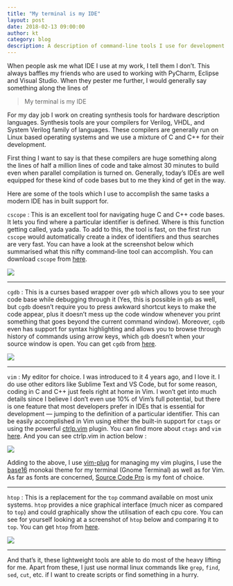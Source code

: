 ```yaml
---
title: "My terminal is my IDE"
layout: post
date: 2018-02-13 09:00:00
author: kt
category: blog
description: A description of command-line tools I use for development
---
```


When people ask me what IDE I use at my work, I tell them I don’t. This always
baffles my friends who are used to working with PyCharm, Eclipse and Visual
Studio. When they pester me further, I would generally say something along the
lines of

> My terminal is my IDE

For my day job I work on creating synthesis tools for hardware description
languages. Synthesis tools are your compilers for Verilog, VHDL, and System
Verilog family of languages. These compilers are generally run on Linux based
operating systems and we use a mixture of C and C++ for their development.

First thing I want to say is that these compilers are huge something along the
lines of half a million lines of code and take almost 30 minutes to build even
when parallel compilation is turned on. Generally, today’s IDEs are well
equipped for these kind of code bases but to me they kind of get in the way.

Here are some of the tools which I use to accomplish the same tasks a modern IDE
has in built support for.

`cscope` : This is an excellent tool for navigating huge C and C++ code bases.
It lets you find where a particular identifier is defined. Where is this
function getting called, yada yada. To add to this, the tool is fast, on the
first run `cscope` would automatically create a index of identifiers and thus
searches are very fast. You can have a look at the screenshot below which
summarised what this nifty command-line tool can accomplish. You can download
`cscope` from [here](http://cscope.sourceforge.net/).

![](https://cdn-images-1.medium.com/max/1600/1*G2b0cCWZ2CyfS54JnO1kog.png)

---

`cgdb` : This is a curses based wrapper over `gdb` which allows you to see your
code base while debugging through it (Yes, this is possible in `gdb` as well,
but `cgdb` doesn’t require you to press awkward shortcut keys to make the code
appear, plus it doesn’t mess up the code window whenever you print something
that goes beyond the current command window). Moreover, `cgdb` even has support
for syntax highlighting and allows you to browse through history of commands
using arrow keys, which `gdb` doesn’t when your source window is open. You can
get `cgdb` from [here](https://cgdb.github.io/).

![](https://cdn-images-1.medium.com/max/1600/1*XvK8VlaCzBBwtwTXiDIiaQ.png)

---

`vim` : My editor for choice. I was introduced to it 4 years ago, and I love it.
I do use other editors like Sublime Text and VS Code, but for some reason,
coding in C and C++ just feels right at home in Vim. I won’t get into much
details since I believe I don’t even use 10% of Vim’s full potential, but there
is one feature that most developers prefer in IDEs that is essential for
development — jumping to the definition of a particular identifier. This can be
easily accomplished in Vim using either the built-in support for `ctags` or
using the powerful [ctrlp.vim](https://github.com/ctrlpvim/ctrlp.vim) plugin.
You can find more about `ctags` and `vim`
[here](https://andrew.stwrt.ca/posts/vim-ctags/). And you can see ctrlp.vim in
action below :

![](https://cdn-images-1.medium.com/max/1600/1*OtcvuQk_KgHzOSXCn6fohA.png)

Adding to the above, I use [vim-plug](https://github.com/junegunn/vim-plug) for
managing my vim plugins, I use the
[base16](http://chriskempson.com/projects/base16/) monokai theme for my terminal
(Gnome Terminal) as well as for Vim. As far as fonts are concerned, [Source Code
Pro](https://github.com/adobe-fonts/source-code-pro) is my font of choice.

---

`htop` : This is a replacement for the `top` command available on most unix
systems. `htop` provides a nice graphical interface (much nicer as compared to
`top`) and could graphically show the utilisation of each cpu core. You can see
for yourself looking at a screenshot of `htop` below and comparing it to `top`.
You can get `htop` from [here](https://medium.com/p/b7267ddd3bb2/edit).

![](https://cdn-images-1.medium.com/max/1600/1*IWiw_Ks36ZURR__37RttwA.png)

---

And that’s it, these lightweight tools are able to do most of the heavy lifting
for me. Apart from these, I just use normal linux commands like `grep`, `find`,
`sed`, `cut`, etc. if I want to create scripts or find something in a hurry.
